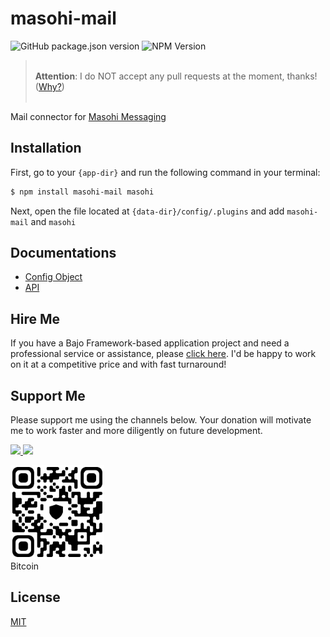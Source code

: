 # masohi-mail

![GitHub package.json version](https://img.shields.io/github/package-json/v/ardhi/masohi-mail) ![NPM Version](https://img.shields.io/npm/v/masohi-mail)

> <br />**Attention**: I do NOT accept any pull requests at the moment, thanks! ([Why?](https://github.com/ardhi/bajo/blob/main/tutorial/00-welcome.md#contribution))<br /><br />

Mail connector for [Masohi Messaging](https://github.com/ardhi/masohi)

## Installation

First, go to your ```{app-dir}``` and run the following command in your terminal:

```bash
$ npm install masohi-mail masohi
```

Next, open the file located at ```{data-dir}/config/.plugins``` and add ```masohi-mail``` and ```masohi```

## Documentations

- [Config Object](tutorial/00-config.md)
- [API](https://ardhi.github.io/masohi-mail)

## Hire Me

If you have a Bajo Framework-based application project and need a professional service or assistance, please <a href="https://github.com/ardhi#pro-service">click here</a>. I'd be happy to work on it at a competitive price and with fast turnaround!

## Support Me

Please support me using the channels below. Your donation will motivate me to work faster and more diligently on future development.

<a href="https://www.patreon.com/bajoframework">
  <img src="https://img.shields.io/badge/Patreon-f2c3b2?style=flat&logo=patreon" height="50">
</a>
<a href="https://www.paypal.com/ncp/payment/EWLERL7SCUU64">
  <img src="https://img.shields.io/badge/Paypal-blue?style=flat&logo=paypal" height="50">
</a>

<p>
<div><img alt="bc1qwtv78cwp9ef8hnqaw84fxg5856l0pggqe32g6f" src="docs/static/bitcoin.jpeg" width="150" height="150" /><br>Bitcoin</div>
</p>

## License

[MIT](LICENSE)
